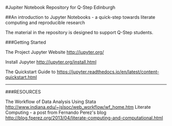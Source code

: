 #Jupiter Notebook Repository for Q-Step Edinburgh

##An introduction to Jupyter Notebooks - a quick-step towards literate computing and reproducible research

The material in the repository is designed to support Q-Step students. 

###Getting Started

The Project Jupyter Website http://jupyter.org/

Install Jupyter http://jupyter.org/install.html

The Quickstart Guide to https://jupyter.readthedocs.io/en/latest/content-quickstart.html

***************************************************************************************************************************************** 







###RESOURCES

The Workflow of Data Analysis Using Stata http://www.indiana.edu/~jslsoc/web_workflow/wf_home.htm
Literate Computing - a post from Fernando Perez's blog http://blog.fperez.org/2013/04/literate-computing-and-computational.html
